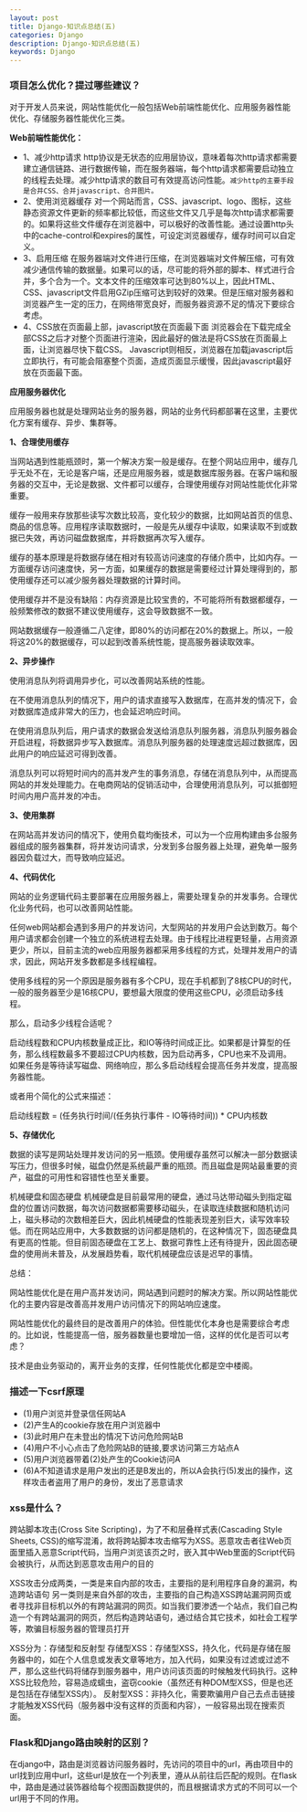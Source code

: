 ```yaml
---
layout: post
title: Django-知识点总结(五)
categories: Django
description: Django-知识点总结(五)
keywords: Django
---
```

### 项目怎么优化？提过哪些建议？

对于开发人员来说，网站性能优化一般包括Web前端性能优化、应用服务器性能优化、存储服务器性能优化三类。

**Web前端性能优化：**

- 1、减少http请求 http协议是无状态的应用层协议，意味着每次http请求都需要建立通信链路、进行数据传输，而在服务器端，每个http请求都需要启动独立的线程去处理。减少http请求的数目可有效提高访问性能。``减少http的主要手段是合并CSS、合并javascript、合并图片。``
- 2、使用浏览器缓存 对一个网站而言，CSS、javascript、logo、图标，这些静态资源文件更新的频率都比较低，而这些文件又几乎是每次http请求都需要的。如果将这些文件缓存在浏览器中，可以极好的改善性能。通过设置http头中的cache-control和expires的属性，可设定浏览器缓存，缓存时间可以自定义。
- 3、启用压缩 在服务器端对文件进行压缩，在浏览器端对文件解压缩，可有效减少通信传输的数据量。如果可以的话，尽可能的将外部的脚本、样式进行合并，多个合为一个。文本文件的压缩效率可达到80%以上，因此HTML、CSS、javascript文件启用GZip压缩可达到较好的效果。但是压缩对服务器和浏览器产生一定的压力，在网络带宽良好，而服务器资源不足的情况下要综合考虑。
- 4、CSS放在页面最上部，javascript放在页面最下面 浏览器会在下载完成全部CSS之后才对整个页面进行渲染，因此最好的做法是将CSS放在页面最上面，让浏览器尽快下载CSS。 Javascript则相反，浏览器在加载javascript后立即执行，有可能会阻塞整个页面，造成页面显示缓慢，因此javascript最好放在页面最下面。

**应用服务器优化**

应用服务器也就是处理网站业务的服务器，网站的业务代码都部署在这里，主要优化方案有缓存、异步、集群等。

**1、合理使用缓存**

当网站遇到性能瓶颈时，第一个解决方案一般是缓存。在整个网站应用中，缓存几乎无处不在，无论是客户端，还是应用服务器，或是数据库服务器。在客户端和服务器的交互中，无论是数据、文件都可以缓存，合理使用缓存对网站性能优化非常重要。

缓存一般用来存放那些读写次数比较高，变化较少的数据，比如网站首页的信息、商品的信息等。应用程序读取数据时，一般是先从缓存中读取，如果读取不到或数据已失效，再访问磁盘数据库，并将数据再次写入缓存。

缓存的基本原理是将数据存储在相对有较高访问速度的存储介质中，比如内存。一方面缓存访问速度快，另一方面，如果缓存的数据是需要经过计算处理得到的，那使用缓存还可以减少服务器处理数据的计算时间。

使用缓存并不是没有缺陷：内存资源是比较宝贵的，不可能将所有数据都缓存，一般频繁修改的数据不建议使用缓存，这会导致数据不一致。

网站数据缓存一般遵循二八定律，即80%的访问都在20%的数据上。所以，一般将这20%的数据缓存，可以起到改善系统性能，提高服务器读取效率。

**2、异步操作**

使用消息队列将调用异步化，可以改善网站系统的性能。

在不使用消息队列的情况下，用户的请求直接写入数据库，在高并发的情况下，会对数据库造成非常大的压力，也会延迟响应时间。

在使用消息队列后，用户请求的数据会发送给消息队列服务器，消息队列服务器会开启进程，将数据异步写入数据库。消息队列服务器的处理速度远超过数据库，因此用户的响应延迟可得到改善。

消息队列可以将短时间内的高并发产生的事务消息，存储在消息队列中，从而提高网站的并发处理能力。在电商网站的促销活动中，合理使用消息队列，可以抵御短时间内用户高并发的冲击。

**3、使用集群**

在网站高并发访问的情况下，使用负载均衡技术，可以为一个应用构建由多台服务器组成的服务器集群，将并发访问请求，分发到多台服务器上处理，避免单一服务器因负载过大，而导致响应延迟。

**4、代码优化**

网站的业务逻辑代码主要部署在应用服务器上，需要处理复杂的并发事务。合理优化业务代码，也可以改善网站性能。

任何web网站都会遇到多用户的并发访问，大型网站的并发用户会达到数万。每个用户请求都会创建一个独立的系统进程去处理。由于线程比进程更轻量，占用资源更少，所以，目前主流的web应用服务器都采用多线程的方式，处理并发用户的请求，因此，网站开发多数都是多线程编程。

使用多线程的另一个原因是服务器有多个CPU，现在手机都到了8核CPU的时代，一般的服务器至少是16核CPU，要想最大限度的使用这些CPU，必须启动多线程。

那么，启动多少线程合适呢？

启动线程数和CPU内核数量成正比，和IO等待时间成正比。如果都是计算型的任务，那么线程数最多不要超过CPU内核数，因为启动再多，CPU也来不及调用。如果任务是等待读写磁盘、网络响应，那么多启动线程会提高任务并发度，提高服务器性能。

或者用个简化的公式来描述：

启动线程数 = (任务执行时间/(任务执行事件 - IO等待时间)) * CPU内核数

**5、存储优化**

数据的读写是网站处理并发访问的另一瓶颈。使用缓存虽然可以解决一部分数据读写压力，但很多时候，磁盘仍然是系统最严重的瓶颈。而且磁盘是网站最重要的资产，磁盘的可用性和容错性也至关重要。

机械硬盘和固态硬盘 机械硬盘是目前最常用的硬盘，通过马达带动磁头到指定磁盘的位置访问数据，每次访问数据都需要移动磁头，在读取连续数据和随机访问上，磁头移动的次数相差巨大，因此机械硬盘的性能表现差别巨大，读写效率较低。而在网站应用中，大多数数据的访问都是随机的，在这种情况下，固态硬盘具有更高的性能。但目前固态硬盘在工艺上、数据可靠性上还有待提升，因此固态硬盘的使用尚未普及，从发展趋势看，取代机械硬盘应该是迟早的事情。

总结：

网站性能优化是在用户高并发访问，网站遇到问题时的解决方案。所以网站性能优化的主要内容是改善高并发用户访问情况下的网站响应速度。

网站性能优化的最终目的是改善用户的体验。但性能优化本身也是需要综合考虑的。比如说，性能提高一倍，服务器数量也要增加一倍，这样的优化是否可以考虑？

技术是由业务驱动的，离开业务的支撑，任何性能优化都是空中楼阁。

### 描述一下csrf原理

- (1)用户浏览并登录信任网站A 
- (2)产生A的cookie存放在用户浏览器中
- (3)此时用户在未登出的情况下访问危险网站B
- (4)用户不小心点击了危险网站B的链接,要求访问第三方站点A
- (5)用户浏览器带着(2)处产生的Cookie访问A
- (6)A不知道请求是用户发出的还是B发出的，所以A会执行(5)发出的操作，这样攻击者盗用了用户的身份，发出了恶意请求

### xss是什么？

跨站脚本攻击(Cross Site Scripting)，为了不和层叠样式表(Cascading Style Sheets, CSS)的缩写混淆，故将跨站脚本攻击缩写为XSS。恶意攻击者往Web页面里插入恶意Script代码，当用户浏览该页之时，嵌入其中Web里面的Script代码会被执行，从而达到恶意攻击用户的目的

XSS攻击分成两类，一类是来自内部的攻击，主要指的是利用程序自身的漏洞，构造跨站语句
另一类则是来自外部的攻击，主要指的自己构造XSS跨站漏洞网页或者寻找非目标机以外的有跨站漏洞的网页。如当我们要渗透一个站点，我们自己构造一个有跨站漏洞的网页，然后构造跨站语句，通过结合其它技术，如社会工程学等，欺骗目标服务器的管理员打开

XSS分为：存储型和反射型
存储型XSS：存储型XSS，持久化，代码是存储在服务器中的，如在个人信息或发表文章等地方，加入代码，如果没有过滤或过滤不严，那么这些代码将储存到服务器中，用户访问该页面的时候触发代码执行。这种XSS比较危险，容易造成蠕虫，盗窃cookie（虽然还有种DOM型XSS，但是也还是包括在存储型XSS内）。
反射型XSS：非持久化，需要欺骗用户自己去点击链接才能触发XSS代码（服务器中没有这样的页面和内容），一般容易出现在搜索页面。

### Flask和Django路由映射的区别？

在django中，路由是浏览器访问服务器时，先访问的项目中的url，再由项目中的url找到应用中url，这些url是放在一个列表里，遵从从前往后匹配的规则。在flask中，路由是通过装饰器给每个视图函数提供的，而且根据请求方式的不同可以一个url用于不同的作用。